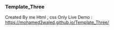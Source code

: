 ### Template_Three
Created By me
Html , css Only 
Live Demo : https://mohamed3waled.github.io/Template_Three/
